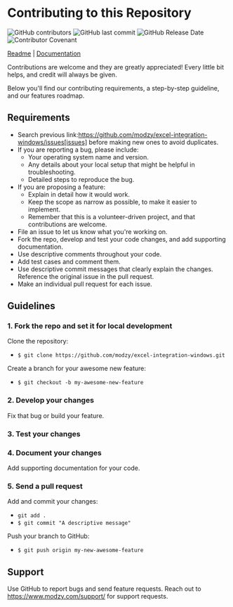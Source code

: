 # Contributing to this Repository

<img alt="GitHub contributors" src="https://img.shields.io/github/contributors/modzy/excel-integration-windows">
<img alt="GitHub last commit" src="https://img.shields.io/github/last-commit/modzy/excel-integration-windows">
<img alt="GitHub Release Date" src="https://img.shields.io/github/issues-raw/modzy/excel-integration-windows">

<a href="https://github.com/modzy/excel-integration-windows/tree/main/CODE_OF_CONDUCT.md" style="text-decoration:none">
    <img src="https://img.shields.io/badge/Contributor%20Covenant-v2.0%20adopted-ff69b4.svg" alt="Contributor Covenant" style="max-width:100%;">
</a>


[Readme](https://github.com/modzy/excel-integration-windows/tree/main/README.md) | [Documentation](https://docs.modzy.com)

Contributions are welcome and they are greatly appreciated! Every little bit helps, and credit will always be given.

Below you'll find our contributing requirements, a step-by-step guideline, and our features roadmap.


## Requirements

- Search previous link:https://github.com/modzy/excel-integration-windows/issues[issues] before making new ones to avoid duplicates.
- If you are reporting a bug, please include:
  - Your operating system name and version.
  - Any details about your local setup that might be helpful in troubleshooting.
  - Detailed steps to reproduce the bug.
- If you are proposing a feature:
  - Explain in detail how it would work.
  - Keep the scope as narrow as possible, to make it easier to implement.
  - Remember that this is a volunteer-driven project, and that contributions are welcome.
- File an issue to let us know what you're working on.
- Fork the repo, develop and test your code changes, and add supporting documentation.
- Use descriptive comments throughout your code.
- Add test cases and comment them.
- Use descriptive commit messages that clearly explain the changes. Reference the original issue in the pull request.
- Make an individual pull request for each issue.


## Guidelines

### 1. Fork the repo and set it for local development

Clone the repository:

- `$ git clone https://github.com/modzy/excel-integration-windows.git`

Create a branch for your awesome new feature:

- `$ git checkout -b my-awesome-new-feature`


### 2. Develop your changes

Fix that bug or build your feature.

### 3. Test your changes

### 4. Document your changes

Add supporting documentation for your code.


### 5. Send a pull request

Add and commit your changes:

- `git add .`
- `$ git commit "A descriptive message"`

Push your branch to GitHub:

- `$ git push origin my-new-awesome-feature`



## Support

Use GitHub to report bugs and send feature requests. 
Reach out to https://www.modzy.com/support/ for support requests.
